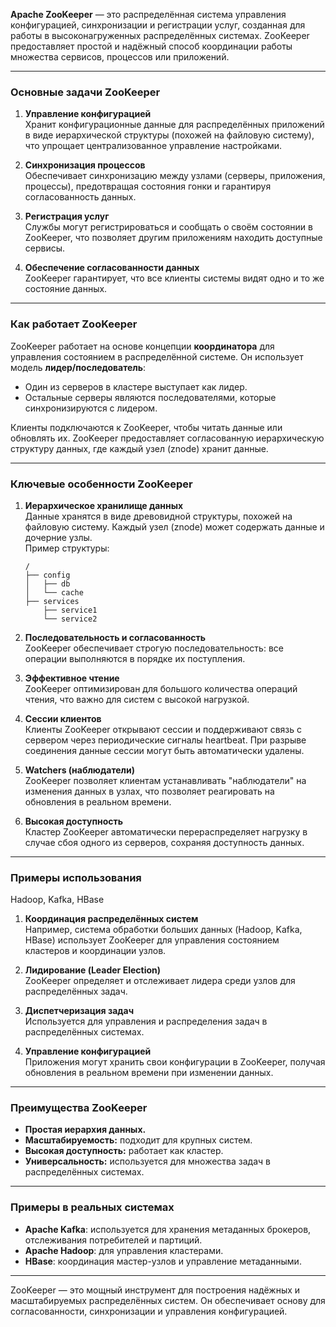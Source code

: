 **Apache ZooKeeper** — это распределённая система управления конфигурацией, синхронизации и регистрации услуг, созданная для работы в высоконагруженных распределённых системах. ZooKeeper предоставляет простой и надёжный способ координации работы множества сервисов, процессов или приложений.

---

### Основные задачи ZooKeeper
1. **Управление конфигурацией**  
   Хранит конфигурационные данные для распределённых приложений в виде иерархической структуры (похожей на файловую систему), что упрощает централизованное управление настройками.

2. **Синхронизация процессов**  
   Обеспечивает синхронизацию между узлами (серверы, приложения, процессы), предотвращая состояния гонки и гарантируя согласованность данных.

3. **Регистрация услуг**  
   Службы могут регистрироваться и сообщать о своём состоянии в ZooKeeper, что позволяет другим приложениям находить доступные сервисы.

4. **Обеспечение согласованности данных**  
   ZooKeeper гарантирует, что все клиенты системы видят одно и то же состояние данных.

---

### Как работает ZooKeeper
ZooKeeper работает на основе концепции **координатора** для управления состоянием в распределённой системе. Он использует модель **лидер/последователь**:
- Один из серверов в кластере выступает как лидер.
- Остальные серверы являются последователями, которые синхронизируются с лидером.

Клиенты подключаются к ZooKeeper, чтобы читать данные или обновлять их. ZooKeeper предоставляет согласованную иерархическую структуру данных, где каждый узел (znode) хранит данные.

---

### Ключевые особенности ZooKeeper

1. **Иерархическое хранилище данных**  
   Данные хранятся в виде древовидной структуры, похожей на файловую систему. Каждый узел (znode) может содержать данные и дочерние узлы.  
   Пример структуры:  
   ```
   /
   ├── config
   │   ├── db
   │   └── cache
   ├── services
       ├── service1
       └── service2
   ```

2. **Последовательность и согласованность**  
   ZooKeeper обеспечивает строгую последовательность: все операции выполняются в порядке их поступления.

3. **Эффективное чтение**  
   ZooKeeper оптимизирован для большого количества операций чтения, что важно для систем с высокой нагрузкой.

4. **Сессии клиентов**  
   Клиенты ZooKeeper открывают сессии и поддерживают связь с сервером через периодические сигналы heartbeat. При разрыве соединения данные сессии могут быть автоматически удалены.

5. **Watchers (наблюдатели)**  
   ZooKeeper позволяет клиентам устанавливать "наблюдатели" на изменения данных в узлах, что позволяет реагировать на обновления в реальном времени.

6. **Высокая доступность**  
   Кластер ZooKeeper автоматически перераспределяет нагрузку в случае сбоя одного из серверов, сохраняя доступность данных.

---

### Примеры использования
Hadoop, Kafka, HBase
1. **Координация распределённых систем**  
   Например, система обработки больших данных (Hadoop, Kafka, HBase) использует ZooKeeper для управления состоянием кластеров и координации узлов.

2. **Лидирование (Leader Election)**  
   ZooKeeper определяет и отслеживает лидера среди узлов для распределённых задач.

3. **Диспетчеризация задач**  
   Используется для управления и распределения задач в распределённых системах.

4. **Управление конфигурацией**  
   Приложения могут хранить свои конфигурации в ZooKeeper, получая обновления в реальном времени при изменении данных.

---

### Преимущества ZooKeeper

- **Простая иерархия данных.**
- **Масштабируемость:** подходит для крупных систем.
- **Высокая доступность:** работает как кластер.
- **Универсальность:** используется для множества задач в распределённых системах.

---

### Примеры в реальных системах

- **Apache Kafka**: используется для хранения метаданных брокеров, отслеживания потребителей и партиций.
- **Apache Hadoop**: для управления кластерами.
- **HBase**: координация мастер-узлов и управление метаданными.

---

ZooKeeper — это мощный инструмент для построения надёжных и масштабируемых распределённых систем. Он обеспечивает основу для согласованности, синхронизации и управления конфигурацией.
